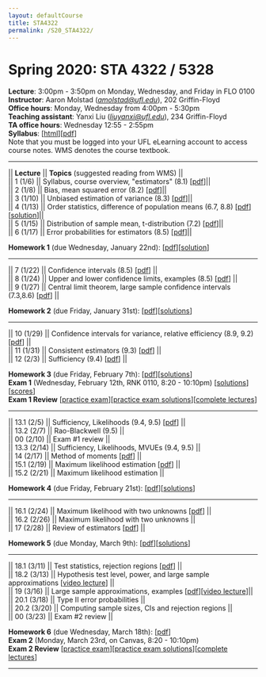 ```yaml
---
layout: defaultCourse
title: STA4322
permalink: /S20_STA4322/
---
```

# Spring 2020: STA 4322 / 5328  
**Lecture**: 3:00pm - 3:50pm on Monday, Wednesday, and Friday in FLO 0100  
**Instructor**: Aaron Molstad (*amolstad@ufl.edu*), 202 Griffin-Floyd  
**Office hours**: Monday, Wednesday from 4:00pm - 5:30pm   
**Teaching assistant**: Yanxi Liu (*liuyanxi@ufl.edu*), 234 Griffin-Floyd  
**TA office hours**: Wednesday 12:55 - 2:55pm  
**Syllabus**: [[html](/docs/STA4322_S20_Syllabus.html)][[pdf](/docs/STA4322_S20_Syllabus.pdf)]  
Note that you must be logged into your UFL eLearning account to access course notes.  WMS denotes the course textbook. 

---------------  


||  **Lecture** ||  **Topics** (suggested reading from WMS) ||  
|| 1 (1/6)  || Syllabus, course overview, "estimators" (8.1) [[pdf](https://ufl.instructure.com/courses/394927/files/47578357/download?wrap=1)]||  
|| 2 (1/8)  || Bias, mean squared error (8.2) [[pdf](https://ufl.instructure.com/courses/394927/files/47631661/download?wrap=1)]||  
|| 3 (1/10) || Unbiased estimation of variance (8.3) [[pdf](https://ufl.instructure.com/courses/394927/files/47662256/download?wrap=1)]||  
|| 4 (1/13) || Order statistics, difference of population means (6.7, 8.8) [[pdf](https://ufl.instructure.com/courses/394927/files/47717905/download?wrap=1)][[solution](https://ufl.instructure.com/files/47717978/download?download_frd=1)]||  
|| 5 (1/15) || Distribution of sample mean, t-distribution (7.2) [[pdf](https://ufl.instructure.com/courses/394927/files/47717949/download?wrap=1)]||  
|| 6 (1/17) || Error probabilities for estimators (8.5) [[pdf](https://ufl.instructure.com/courses/394927/files/47759516/download?wrap=1)]||  

**Homework 1** (due Wednesday, January 22nd): [[pdf](/docs/STA4322_S20_Homework1.pdf)][[solution](https://ufl.instructure.com/files/47882930/download?download_frd=1)]

---------------  

|| 7 (1/22)  || Confidence intervals (8.5) [[pdf](https://ufl.instructure.com/courses/394927/files/47826098/download?wrap=1)] ||  
|| 8 (1/24)  || Upper and lower confidence limits, examples (8.5) [[pdf](https://ufl.instructure.com/courses/394927/files/47867207/download?wrap=1)] ||  
|| 9 (1/27) || Central limit theorem, large sample confidence intervals (7.3,8.6) [[pdf](https://ufl.instructure.com/courses/394927/files/47909680/download?wrap=1)] ||  

**Homework 2** (due Friday, January 31st): [[pdf](/docs/STA4322_S20_Homework2.pdf)][[solutions](https://ufl.instructure.com/courses/394927/files/47997630/download?wrap=1)]

---------------  

|| 10 (1/29)  || Confidence intervals for variance, relative efficiency (8.9, 9.2) [[pdf](https://ufl.instructure.com/courses/394927/files/47952376/download?wrap=1)]  ||  
|| 11 (1/31)  || Consistent estimators (9.3) [[pdf](https://ufl.instructure.com/courses/394927/files/47988735/download?wrap=1)] ||  
|| 12 (2/3) || Sufficiency (9.4) [[pdf](https://ufl.instructure.com/courses/394927/files/48037212/download?wrap=1)] ||  

**Homework 3** (due Friday, February 7th): [[pdf](/docs/STA4322_S20_Homework3.pdf)][[solutions](https://ufl.instructure.com/courses/394927/files/48126325/download?wrap=1)]  
**Exam 1** (Wednesday, February 12th, RNK 0110, 8:20 - 10:10pm) [[solutions](https://ufl.instructure.com/courses/394927/files/48365608/download?wrap=1)][[scores](https://ufl.instructure.com/courses/394927/files/48359788/download?wrap=1)]  
**Exam 1 Review** [[practice exam](https://ufl.instructure.com/courses/394927/files/48071271/download?wrap=1)][[practice exam solutions](https://ufl.instructure.com/courses/394927/files/48126511/download?wrap=1)][[complete lectures](https://ufl.instructure.com/courses/394927/files/48126124/download?wrap=1)]  

---------------  

|| 13.1 (2/5)  || Sufficiency, Likelihoods (9.4, 9.5) [[pdf](https://ufl.instructure.com/courses/394927/files/48078745/download?wrap=1)] ||  
|| 13.2 (2/7)  || Rao-Blackwell (9.5) ||  
|| 00 (2/10) || Exam \#1 review ||  
|| 13.3 (2/14)  || Sufficiency, Likelihoods, MVUEs (9.4, 9.5) ||  
|| 14 (2/17) || Method of moments [[pdf](https://ufl.instructure.com/courses/394927/files/48277024/download?wrap=1)] ||  
|| 15.1 (2/19) || Maximum likelihood estimation [[pdf](https://ufl.instructure.com/courses/394927/files/48365600/download?wrap=1)] ||  
|| 15.2 (2/21) || Maximum likelihood estimation ||  

**Homework 4** (due Friday, February 21st): [[pdf](/docs/STA4322_S20_Homework4.pdf)][[solutions](https://ufl.instructure.com/files/48486013/download?download_frd=1)]  

---------------  

|| 16.1 (2/24) || Maximum likelihood with two unknowns [[pdf](https://ufl.instructure.com/courses/394927/files/48485932/download?wrap=1)] ||  
|| 16.2 (2/26) || Maximum likelihood with two unknowns ||  
|| 17 (2/28) || Review of estimators [[pdf](https://ufl.instructure.com/courses/394927/files/48485941/download?wrap=1)] ||  

**Homework 5** (due Monday, March 9th): [[pdf](/docs/STA4322_S20_Homework5.pdf)][[solutions](https://ufl.instructure.com/courses/394927/files/48642789/download?wrap=1)]  

---------------  

|| 18.1 (3/11) || Test statistics, rejection regions [[pdf](https://ufl.instructure.com/courses/394927/files/48634917/download?wrap=1)] ||  
|| 18.2 (3/13) || Hypothesis test level, power, and large sample approximations [[video lecture](https://ufl.instructure.com/files/48683126/download?download_frd=1)] ||  
|| 19 (3/16) || Large sample approximations, examples [[pdf](https://ufl.instructure.com/courses/394927/files/48735860/download?wrap=1)][[video lecture](https://ufl.instructure.com/courses/394927/files/48761001/download)]||  
|| 20.1 (3/18) || Type II error probabilities ||  
|| 20.2 (3/20) || Computing sample sizes, CIs and rejection regions ||  
|| 00 (3/23) || Exam \#2 review ||  

**Homework 6** (due Wednesday, March 18th): [[pdf](/docs/STA4322_S20_Homework6.pdf)]  
**Exam 2** (Monday, March 23rd, on Canvas, 8:20 - 10:10pm)  
**Exam 2 Review** [[practice exam](https://ufl.instructure.com/courses/394927/files/48655063/download?wrap=1)][[practice exam solutions](https://ufl.instructure.com/courses/394927/files/48709291/download?wrap=1)][[complete lectures](https://ufl.instructure.com/courses/394927/files/48655608/download?wrap=1)]  

---------------  
